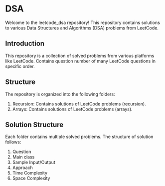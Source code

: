 # DSA

Welcome to the leetcode_dsa repository! This repository contains solutions to various Data Structures and Algorithms (DSA) problems from LeetCode.


## Introduction

This repository is a collection of solved problems from various platforms like LeetCode. Contains question number of many LeetCode questions in specific order.

## Structure

The repository is organized into the following folders:

1. Recursion: Contains solutions of LeetCode problems (recursion).
2. Arrays: Contains solutions of LeetCode problems (arrays).

## Solution Structure

Each folder contains multiple solved problems. The structure of solution follows:

1. Question
2. Main class
3. Sample Input/Output
4. Approach
5. Time Complexity
6. Space Complexity
